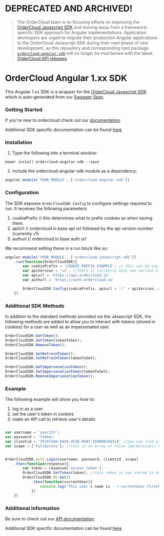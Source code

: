 # DEPRECATED AND ARCHIVED!
> The OrderCloud team is re-focusing efforts on improving the [OrderCloud Javascript SDK](https://github.com/ordercloud-api/ordercloud-javascript-sdk) and moving away from a framework-specific SDK approach for Angular implementations. Application developers are urged to migrate their production Angular applications to the OrderCloud Javascript SDK during their next phase of new development, as this repository and corresponding npm package [`ordercloud-angular-sdk`](https://www.npmjs.com/package/ordercloud-angular-sdk) will no longer be maintained with the latest [OrderCloud API releases](https://ordercloud.io/release-notes).

# OrderCloud Angular 1.xx SDK

This Angular 1.xx SDK is a wrapper for the [OrderCloud Javascript SDK](https://github.com/ordercloud-api/OrderCloud-JavaScript-SDK) which is auto-generated from our [Swagger Spec](https://raw.githubusercontent.com/ordercloud-api/swagger/master/ordercloud_swagger.json)

### Getting Started

If you're new to ordercloud check out our [documentation](https://developer.ordercloud.io/documentation).

Additional SDK specific documentation can be found [here](https://developer.ordercloud.io/documentation/frameworks-and-sdks)

### Installation

1. Type the following into a terminal window:

```shell
bower install ordercloud-angular-sdk --save
```

2. include the ordercloud-angular-sdk module as a dependency:

```javascript
angular.module('YOUR_MODULE', ['ordercloud-angular-sdk'])
```

### Configuration

The SDK exposes `OrderCloudSDK.Config` to configure settings required to run. It receives the following parameters:
1. cookiePrefix // this determines what to prefix cookies as when saving them.
2. apiUrl // ordercloud.io base api url followed by the api version number (currently v1)
3. authurl // ordercloud.io base auth url

We recommend setting these in a run block like so:

```javascript
angular.module('YOUR_MODULE', ['ordercloud-javascript-sdk'])
    .run(function(OrderCloudSDK){
        var cookiePrefix = 'COOKIE_PREFIX_EXAMPLE'; // this can be any string - in the starter app we use the appname
        var apiVersion = 'v1'; //there is currently only one version of the API
        var apiurl = 'https://api.ordercloud.io'
        var authurl = 'https://auth.ordercloud.io'

        OrderCloudSDK.Config(cookiePrefix, apiurl + '/' + apiVersion, authurl);
    })
```

### Additional SDK Methods

In addition to the standard methods provided via the Javascript SDK, the following methods are added
to allow you to interact with tokens (stored in cookies) for a user as well as an impersonated user.


```javascript
OrderCloudSDK.GetToken();
OrderCloudSDK.SetToken(tokenToSet);
OrderCloudSDK.RemoveToken();

OrderCloudSDK.GetRefreshToken();
OrderCloudSDK.SetRefreshToken(tokenToSet);

OrderCloudSDK.GetImpersonationToken();
OrderCloudSDK.SetImpersonationToken(tokenToSet);
OrderCloudSDK.RemoveImpersonationToken();
```


### Example

The following example will show you how to:
1. log in as a user
2. set the user's token in cookies
3. make an API call to retrieve user's details

```javascript

var username = 'user123';
var password = 'foobar'
var clientid = '7FC87166-D42A-4F2D-9587-159D98156314' //you can find your app's client id in the [dashboard](https://developer.ordercloud.io/dashboard/applications)
var scope = ['FullAccess']; //this is an array of roles (permissions) being requested. More info on roles [here](https://developer.ordercloud.io/documentation/platform-guides/authentication/security-profiles)


OrderCloudSDK.Auth.Login(username, password, clientid, scope)
    .then(function(response){
        var token = response['access_token'];
        OrderCloudSDK.SetToken(token); //this token is now stored in browser cookies and will be used on any subsequent API call
        OrderCloudSDK.Me.Get()
            .then(function(currentUser){
                console.log('This user's name is ' + currentUser.FirstName + ' ' + currentUser.LastName);
            })
    })
```

### Additional Information

Be sure to check out our [API documentation](https://developer.ordercloud.io/documentation).

Additional SDK specific documentation can be found [here](https://developer.ordercloud.io/documentation/frameworks-and-sdks)
